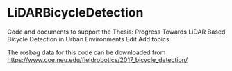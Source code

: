 # LiDARBicycleDetection
Code and documents to support the Thesis: Progress Towards LiDAR Based Bicycle Detection in Urban Environments Edit Add topics

The rosbag data for this code can be downloaded from https://www.coe.neu.edu/fieldrobotics/2017_bicycle_detection/
